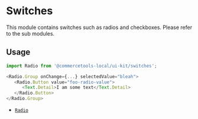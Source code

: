 # Switches

This module contains switches such as radios and checkboxes. Please refer to the
sub modules.

## Usage

```js
import Radio from '@commercetools-local/ui-kit/switches';

<Radio.Group onChange={...} selectedValue="bleah">
   <Radio.Button value="foo-radio-value">
      <Text.Detail>I am some text</Text.Detail>
   </Radio.Button>
</Radio.Group>
```

* [`Radio`](radio/README.md)
